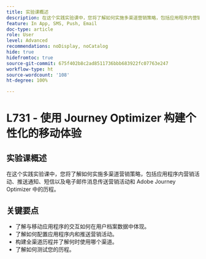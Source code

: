```yaml
---
title: 实验课概述
description: 在这个实践实验课中，您将了解如何实施多渠道营销策略，包括应用程序内营销活动、推送通知、短信以及电子邮件消息传送营销活动和 Adobe Journey Optimizer 中的历程。
feature: In App, SMS, Push, Email
doc-type: article
role: User
level: Advanced
recommendations: noDisplay, noCatalog
hide: true
hidefromtoc: true
source-git-commit: 675f402b8c2ad8511736bbb683922fc07763e247
workflow-type: ht
source-wordcount: '108'
ht-degree: 100%

---
```



# L731 - 使用 Journey Optimizer 构建个性化的移动体验

## 实验课概述

在这个实践实验课中，您将了解如何实施多渠道营销策略，包括应用程序内营销活动、推送通知、短信以及电子邮件消息传送营销活动和 Adobe Journey Optimizer 中的历程。

## 关键要点

* 了解与移动应用程序的交互如何在用户档案数据中体现。
* 了解如何配置应用程序内和推送营销活动。
* 构建全渠道历程并了解何时使用哪个渠道。
* 了解如何测试您的历程。
